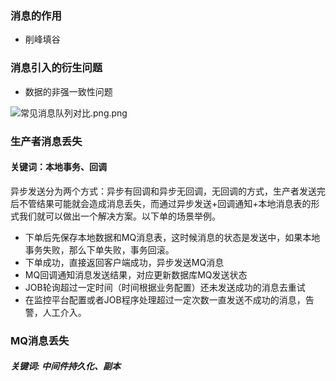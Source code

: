 ### 消息的作用

- 削峰填谷

### 消息引入的衍生问题

- 数据的非强一致性问题

![常见消息队列对比.png.png](https://i.loli.net/2021/11/12/K9X51sqz8voGRbl.png)


### 生产者消息丢失

#### 关键词：本地事务、回调

异步发送分为两个方式：异步有回调和异步无回调，无回调的方式，生产者发送完后不管结果可能就会造成消息丢失，而通过异步发送+回调通知+本地消息表的形式我们就可以做出一个解决方案。以下单的场景举例。

- 下单后先保存本地数据和MQ消息表，这时候消息的状态是发送中，如果本地事务失败，那么下单失败，事务回滚。
- 下单成功，直接返回客户端成功，异步发送MQ消息
- MQ回调通知消息发送结果，对应更新数据库MQ发送状态
- JOB轮询超过一定时间（时间根据业务配置）还未发送成功的消息去重试
- 在监控平台配置或者JOB程序处理超过一定次数一直发送不成功的消息，告警，人工介入。

### MQ消息丢失

##### 关键词: 中间件持久化、副本
